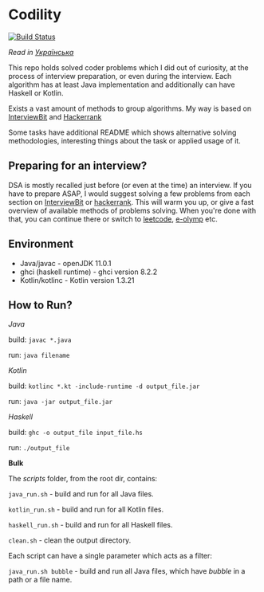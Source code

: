 # Codility

[![Build Status](https://travis-ci.org/YaroslavHavrylovych/codility.svg?branch=development)](https://travis-ci.org/YaroslavHavrylovych/codility)

*Read in [Українська](README-UK.md)*

This repo holds solved coder problems which I did out of curiosity, at the process
of interview preparation, or even during the interview.
Each algorithm has at least Java implementation and additionally can have
Haskell or Kotlin.

Exists a vast amount of methods to group algorithms. My way is based on
[InterviewBit](https://www.interviewbit.com/courses/programming/)
and [Hackerrank](https://www.hackerrank.com/dashboard)

Some tasks have additional README which shows alternative solving methodologies,
interesting things about the task or applied usage of it.

## Preparing for an interview?

DSA is mostly recalled just before (or even at the time) an interview.
If you have to prepare ASAP, I would suggest solving a few problems from each section
on [InterviewBit](https://www.interviewbit.com/courses/programming/)
or [hackerrank](https://www.hackerrank.com/dashboard). 
This will warm you up, or give a fast overview of available methods of problems solving.
When you're done with that, you can continue there or switch to [leetcode](https://leetcode.com/), [e-olymp](https://www.e-olymp.com/uk/)
etc.

## Environment

* Java/javac - openJDK 11.0.1
* ghci (haskell runtime) - ghci version 8.2.2
* Kotlin/kotlinc - Kotlin version 1.3.21

## How to Run?

_Java_

build: `javac *.java`

run: `java filename`

_Kotlin_

build: `kotlinc *.kt -include-runtime -d output_file.jar`

run: `java -jar output_file.jar`

_Haskell_

build: `ghc -o output_file input_file.hs`

run: `./output_file`

**Bulk**

The *scripts* folder, from the root dir, contains:

`java_run.sh` - build and run for all Java files. 

`kotlin_run.sh` - build and run for all Kotlin files.

`haskell_run.sh` - build and run for all Haskell files.

`clean.sh` - clean the output directory.

Each script can have a single parameter which acts as a filter:

`java_run.sh bubble` - build and run all Java files, which have 
*bubble* in a path or a file name.
